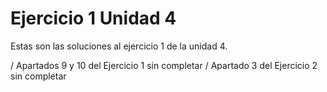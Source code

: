 # Ejercicio 1 Unidad 4

Estas son las soluciones al ejercicio 1 de la unidad 4.

/ Apartados 9 y 10 del Ejercicio 1 sin completar
/ Apartado 3 del Ejercicio 2 sin completar
